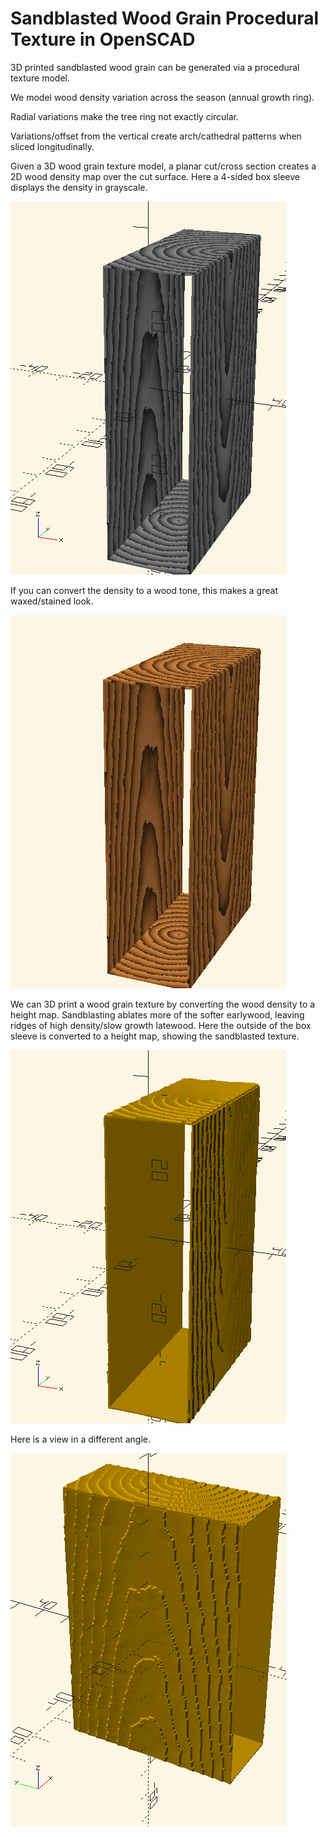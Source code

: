 # Sandblasted Wood Grain Procedural Texture in OpenSCAD

3D printed sandblasted wood grain can be generated via a procedural texture model.

We model wood density variation across the season (annual growth ring).

Radial variations make the tree ring not exactly circular.

Variations/offset from the vertical create arch/cathedral patterns when sliced longitudinally.

Given a 3D wood grain texture model, a planar cut/cross section creates a 2D wood density map over the cut surface.  Here a 4-sided box sleeve displays the density in grayscale.

![Wood grain density map](./procedural_wood_grain_texture_grayscale_density.png)

If you can convert the density to a wood tone, this makes a great waxed/stained look.

![Wood toned density map](./procedural_wood_grain_texture_wood_tone.png)

We can 3D print a wood grain texture by converting the wood density to a height map.  Sandblasting ablates more of the softer earlywood, leaving ridges of high density/slow growth latewood.  Here the outside of the box sleeve is converted to a height map, showing the sandblasted texture.

![Sandblasted wood grain](./procedural_wood_grain_texture_sandblasted.png)

Here is a view in a different angle.

![Sandblasted wood texture](./sandblasted_wood_grain_procedural_texture.png)
